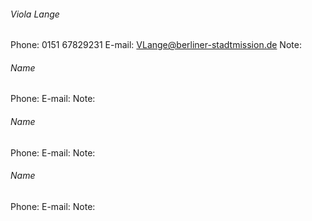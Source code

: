 ######  Viola Lange
Phone: 0151 67829231
E-mail: VLange@berliner-stadtmission.de 
Note:

###### Name 
Phone:
E-mail:
Note:

###### Name
Phone:
E-mail:
Note:

###### Name
Phone:
E-mail:
Note: